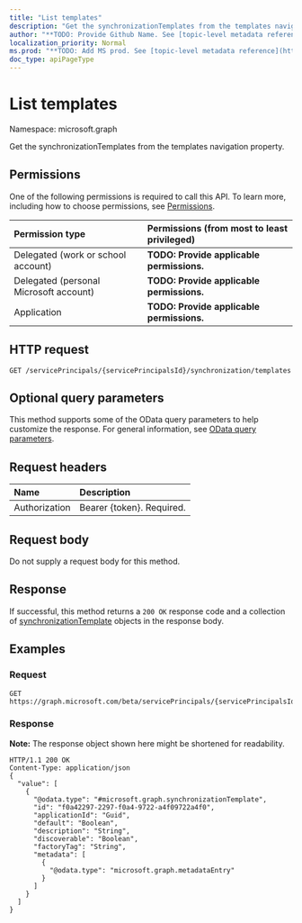 ```yaml
---
title: "List templates"
description: "Get the synchronizationTemplates from the templates navigation property."
author: "**TODO: Provide Github Name. See [topic-level metadata reference](https://msgo.azurewebsites.net/add/document/guidelines/metadata.html#topic-level-metadata)**"
localization_priority: Normal
ms.prod: "**TODO: Add MS prod. See [topic-level metadata reference](https://msgo.azurewebsites.net/add/document/guidelines/metadata.html#topic-level-metadata)**"
doc_type: apiPageType
---
```


# List templates
Namespace: microsoft.graph

Get the synchronizationTemplates from the templates navigation property.

## Permissions
One of the following permissions is required to call this API. To learn more, including how to choose permissions, see [Permissions](/concepts/permissions-reference.md).

|Permission type|Permissions (from most to least privileged)|
|:---|:---|
|Delegated (work or school account)|**TODO: Provide applicable permissions.**|
|Delegated (personal Microsoft account)|**TODO: Provide applicable permissions.**|
|Application|**TODO: Provide applicable permissions.**|

## HTTP request

<!-- {
  "blockType": "ignored"
}
-->
``` http
GET /servicePrincipals/{servicePrincipalsId}/synchronization/templates
```

## Optional query parameters
This method supports some of the OData query parameters to help customize the response. For general information, see [OData query parameters](/graph/query-parameters).

## Request headers
|Name|Description|
|:---|:---|
|Authorization|Bearer {token}. Required.|

## Request body
Do not supply a request body for this method.

## Response

If successful, this method returns a `200 OK` response code and a collection of [synchronizationTemplate](../resources/synchronizationtemplate.md) objects in the response body.

## Examples

### Request
<!-- {
  "blockType": "request",
  "name": "get_synchronizationtemplate"
}
-->
``` http
GET https://graph.microsoft.com/beta/servicePrincipals/{servicePrincipalsId}/synchronization/templates
```


### Response
**Note:** The response object shown here might be shortened for readability.
<!-- {
  "blockType": "response",
  "truncated": true,
  "@odata.type": "collection(microsoft.graph.synchronizationtemplate)"
}
-->
``` http
HTTP/1.1 200 OK
Content-Type: application/json
{
  "value": [
    {
      "@odata.type": "#microsoft.graph.synchronizationTemplate",
      "id": "f0a42297-2297-f0a4-9722-a4f09722a4f0",
      "applicationId": "Guid",
      "default": "Boolean",
      "description": "String",
      "discoverable": "Boolean",
      "factoryTag": "String",
      "metadata": [
        {
          "@odata.type": "microsoft.graph.metadataEntry"
        }
      ]
    }
  ]
}
```

